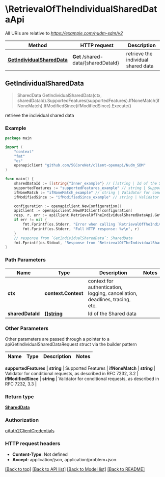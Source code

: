 # \RetrievalOfTheIndividualSharedDataApi

All URIs are relative to *https://example.com/nudm-sdm/v2*

Method | HTTP request | Description
------------- | ------------- | -------------
[**GetIndividualSharedData**](RetrievalOfTheIndividualSharedDataApi.md#GetIndividualSharedData) | **Get** /shared-data/{sharedDataId} | retrieve the individual shared data



## GetIndividualSharedData

> SharedData GetIndividualSharedData(ctx, sharedDataId).SupportedFeatures(supportedFeatures).IfNoneMatch(ifNoneMatch).IfModifiedSince(ifModifiedSince).Execute()

retrieve the individual shared data

### Example

```go
package main

import (
    "context"
    "fmt"
    "os"
    openapiclient "github.com/5GCoreNet/client-openapi/Nudm_SDM"
)

func main() {
    sharedDataId := []string{"Inner_example"} // []string | Id of the Shared data
    supportedFeatures := "supportedFeatures_example" // string | Supported Features (optional)
    ifNoneMatch := "ifNoneMatch_example" // string | Validator for conditional requests, as described in RFC 7232, 3.2 (optional)
    ifModifiedSince := "ifModifiedSince_example" // string | Validator for conditional requests, as described in RFC 7232, 3.3 (optional)

    configuration := openapiclient.NewConfiguration()
    apiClient := openapiclient.NewAPIClient(configuration)
    resp, r, err := apiClient.RetrievalOfTheIndividualSharedDataApi.GetIndividualSharedData(context.Background(), sharedDataId).SupportedFeatures(supportedFeatures).IfNoneMatch(ifNoneMatch).IfModifiedSince(ifModifiedSince).Execute()
    if err != nil {
        fmt.Fprintf(os.Stderr, "Error when calling `RetrievalOfTheIndividualSharedDataApi.GetIndividualSharedData``: %v\n", err)
        fmt.Fprintf(os.Stderr, "Full HTTP response: %v\n", r)
    }
    // response from `GetIndividualSharedData`: SharedData
    fmt.Fprintf(os.Stdout, "Response from `RetrievalOfTheIndividualSharedDataApi.GetIndividualSharedData`: %v\n", resp)
}
```

### Path Parameters


Name | Type | Description  | Notes
------------- | ------------- | ------------- | -------------
**ctx** | **context.Context** | context for authentication, logging, cancellation, deadlines, tracing, etc.
**sharedDataId** | [**[]string**](string.md) | Id of the Shared data | 

### Other Parameters

Other parameters are passed through a pointer to a apiGetIndividualSharedDataRequest struct via the builder pattern


Name | Type | Description  | Notes
------------- | ------------- | ------------- | -------------

 **supportedFeatures** | **string** | Supported Features | 
 **ifNoneMatch** | **string** | Validator for conditional requests, as described in RFC 7232, 3.2 | 
 **ifModifiedSince** | **string** | Validator for conditional requests, as described in RFC 7232, 3.3 | 

### Return type

[**SharedData**](SharedData.md)

### Authorization

[oAuth2ClientCredentials](../README.md#oAuth2ClientCredentials)

### HTTP request headers

- **Content-Type**: Not defined
- **Accept**: application/json, application/problem+json

[[Back to top]](#) [[Back to API list]](../README.md#documentation-for-api-endpoints)
[[Back to Model list]](../README.md#documentation-for-models)
[[Back to README]](../README.md)

